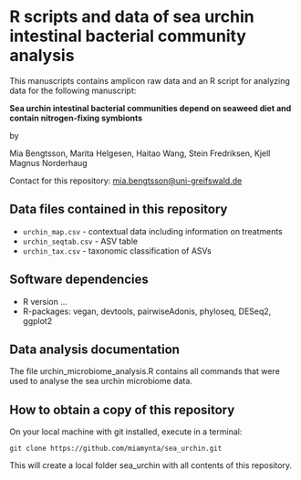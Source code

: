 # R scripts and data of sea urchin intestinal bacterial community analysis

This manuscripts contains amplicon raw data and an R script for analyzing data for the following manuscript:

**Sea urchin intestinal bacterial communities depend on seaweed diet and contain nitrogen-fixing symbionts**

by

Mia Bengtsson, Marita Helgesen, Haitao Wang, Stein Fredriksen, Kjell Magnus Norderhaug

Contact for this repository: mia.bengtsson@uni-greifswald.de

## Data files contained in this repository

   * `urchin_map.csv` - contextual data including information on treatments
   * `urchin_seqtab.csv` - ASV table
   * `urchin_tax.csv` - taxonomic classification of ASVs

## Software dependencies

   * R version ...
   * R-packages: vegan, devtools, pairwiseAdonis, phyloseq, DESeq2, ggplot2

## Data analysis documentation

The file urchin_microbiome_analysis.R contains all commands that were used to analyse the sea urchin microbiome data.

## How to obtain a copy of this repository

On your local machine with git installed, execute in a terminal:

```
git clone https://github.com/miamynta/sea_urchin.git
```

This will create a local folder sea_urchin with all contents of this repository.
